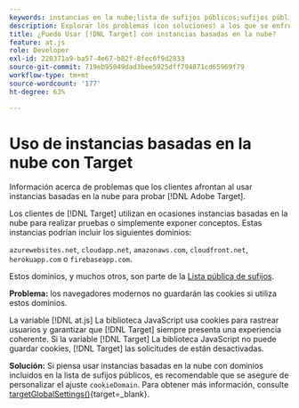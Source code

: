 ```yaml
---
keywords: instancias en la nube;lista de sufijos públicos;sufijos públicos;cookie;cookie de origen;azurewebsites.net;cloudapp.net;amazonaws.com;cloudfront.net;herokuapp.com;firebaseapp.com;targetGlobalSettings;cookieDomain
description: Explorar los problemas (con soluciones) a los que se enfrentan los clientes al usar instancias basadas en la nube para probar el Adobe [!DNL Target] o con fines de prueba de concepto.
title: ¿Puedo Usar [!DNL Target] con instancias basadas en la nube?
feature: at.js
role: Developer
exl-id: 220371a9-ba57-4e67-b82f-8fec6f9d2833
source-git-commit: 719eb95049dad3bee5925dff794871cd65969f79
workflow-type: tm+mt
source-wordcount: '177'
ht-degree: 63%

---
```


# Uso de instancias basadas en la nube con Target

Información acerca de problemas que los clientes afrontan al usar instancias basadas en la nube para probar [!DNL Adobe Target].

Los clientes de [!DNL Target] utilizan en ocasiones instancias basadas en la nube para realizar pruebas o simplemente exponer conceptos. Estas instancias podrían incluir los siguientes dominios:

`azurewebsites.net`, `cloudapp.net`, `amazonaws.com`, `cloudfront.net`, `herokuapp.com` o `firebaseapp.com`.

Estos dominios, y muchos otros, son parte de la [Lista pública de sufijos](https://publicsuffix.org/list/public_suffix_list.dat).

**Problema:** los navegadores modernos no guardarán las cookies si utiliza estos dominios.

La variable [!DNL at.js] La biblioteca JavaScript usa cookies para rastrear usuarios y garantizar que [!DNL Target] siempre presenta una experiencia coherente. Si la variable [!DNL Target] La biblioteca JavaScript no puede guardar cookies, [!DNL Target] las solicitudes de están desactivadas.

**Solución:** Si piensa usar instancias basadas en la nube con dominios incluidos en la lista de sufijos públicos, es recomendable que se asegure de personalizar el ajuste `cookieDomain`. Para obtener más información, consulte [targetGlobalSettings()](https://developer.adobe.com/target/implement/client-side/atjs/atjs-functions/targetglobalsettings/){target=_blank}.
